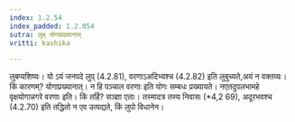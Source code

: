 ```yaml
---
index: 1.2.54
index_padded: 1.2.054
sutra: लुब् योगाप्रख्यानात्
vritti: kashika

---
```

लुबप्यशिष्यः। यो ऽयं जनपदे लुप् (4.2.81), वरणाऽअदिभ्यश्च (4.2.82) इति लुबुच्यते,अयं न वक्तव्यः। किं कारणम्? योगाप्रख्यानात्। न हि पञ्चाल वरणाः इति योगः सम्बधः प्रख्यायते। नएतदुपलभामहे वृक्षयोगान्नगरे वरणाः इति। किं तर्हि? सञ्ज्ञा एताः। तस्मादत्र तस्य निवासः (*4,2 69), अदूरभवश्च (4.2.70) इति तद्धितो न एव उत्पद्यते, किं लुपो विधानेन।